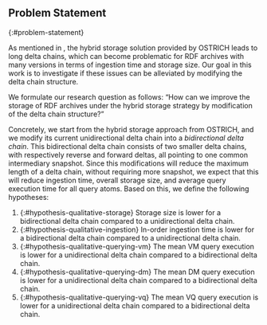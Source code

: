 ## Problem Statement
{:#problem-statement}

As mentioned in [](#introduction), the hybrid storage solution provided by OSTRICH leads to long delta chains,
which can become problematic for RDF archives with many versions in terms of ingestion time and storage size.
Our goal in this work is to investigate if these issues can be alleviated by modifying the delta chain structure.

We formulate our research question as follows:
<q id="research-question">How can we improve the storage of RDF archives under the hybrid storage strategy by modification of the delta chain structure?</q>

Concretely, we start from the hybrid storage approach from OSTRICH,
and we modify its current unidirectional delta chain into a *bidirectional delta chain*.
This bidirectional delta chain consists of two smaller delta chains,
with respectively reverse and forward deltas, all pointing to one common intermediary snapshot.
Since this modifications will reduce the maximum length of a delta chain, without requiring more snapshot,
we expect that this will reduce ingestion time, overall storage size, and average query execution time for all query atoms.
Based on this, we define the following hypotheses:

1. {:#hypothesis-qualitative-storage}
Storage size is lower for a bidirectional delta chain compared to a unidirectional delta chain.
2. {:#hypothesis-qualitative-ingestion}
In-order ingestion time is lower for a bidirectional delta chain compared to a unidirectional delta chain.
3. {:#hypothesis-qualitative-querying-vm}
The mean VM query execution is lower for a unidirectional delta chain compared to a bidirectional delta chain.
4. {:#hypothesis-qualitative-querying-dm}
The mean DM query execution is lower for a unidirectional delta chain compared to a bidirectional delta chain.
5. {:#hypothesis-qualitative-querying-vq}
The mean VQ query execution is lower for a unidirectional delta chain compared to a bidirectional delta chain.
